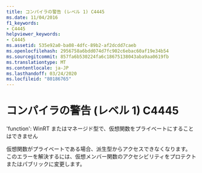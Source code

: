```yaml
---
title: コンパイラの警告 (レベル 1) C4445
ms.date: 11/04/2016
f1_keywords:
- C4445
helpviewer_keywords:
- C4445
ms.assetid: 535e92a0-ba08-4dfc-89b2-af2dcdd7caeb
ms.openlocfilehash: 2956758a6bdd074d7fc902c6ebac60af19e34b54
ms.sourcegitcommit: 857fa6b530224fa6c18675138043aba9aa0619fb
ms.translationtype: MT
ms.contentlocale: ja-JP
ms.lasthandoff: 03/24/2020
ms.locfileid: "80186765"
---
```

# <a name="compiler-warning-level-1-c4445"></a>コンパイラの警告 (レベル 1) C4445

'function': WinRT またはマネージド型で、仮想関数をプライベートにすることはできません

仮想関数がプライベートである場合、派生型からアクセスできなくなります。 このエラーを解決するには、仮想メンバー関数のアクセシビリティをプロテクトまたはパブリックに変更します。
